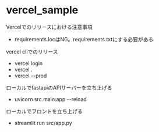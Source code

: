 # vercel_sample

Vercelでのリリースにおける注意事項
- requirements.locはNG。requirements.txtにする必要がある


vercel cliでのリリース
- vercel login
- vercel .
- vercel --prod


ローカルでfastapiのAPIサーバーを立ち上げる
- uvicorn src.main:app --reload

ローカルでフロントを立ち上げる
- streamlit run src/app.py
